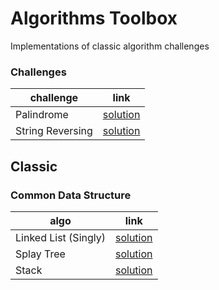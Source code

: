 # Algorithms Toolbox 
  
Implementations of classic algorithm challenges

### Challenges

| challenge | link | 
|---|---|
| Palindrome |  [solution](challenges/palindrome) |
| String Reversing |  [solution](challenges/string-reversing) |


## Classic

### Common Data Structure

| algo | link | 
|---|---|
| Linked List (Singly) | [solution](classic/singly-linked-list) |
| Splay Tree |  [solution](classic/splay-tree) |
| Stack |  [solution](classic/stack) |
